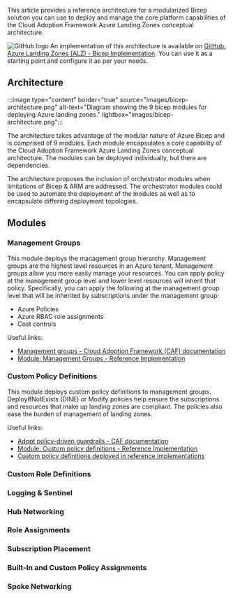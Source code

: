 This article provides a reference architecture for a modularized Bicep solution you can use to deploy and manage the core platform capabilities of the Cloud Adoption Framework Azure Landing Zones conceptual architecture.

![GitHub logo](../../../_images/github.png) An implementation of this architecture is available on [GitHub: Azure Landing Zones (ALZ) - Bicep Implementation](https://github.com/Azure/ALZ-Bicep). You can use it as a starting point and configure it as per your needs.

## Architecture

:::image type="content" border="true" source="images/bicep-architecture.png" alt-text="Diagram showing the 9 bicep modules for deploying Azure landing zones." lightbox="images/bicep-architecture.png":::

The architecture takes advantage of the modular nature of Azure Bicep and is comprised of 9 modules. Each module encapsulates a core capability of the Cloud Adoption Framework Azure Landing Zones conceptual architecture. The modules can be deployed individually, but there are dependencies.

The architecture proposes the inclusion of orchestrator modules when limitations of Bicep & ARM are addressed. The orchestrator modules could be used to automate the deployment of the modules as well as to encapsulate differing deployment topologies.

## Modules

### Management Groups

This module deploys the management group hierarchy. Management groups are the highest level resources in an Azure tenant. Management groups allow you more easily manage your resources. You can apply policy at the management group level and lower level resources will inherit that policy. Specifically, you can apply the following at the management group level that will be inherited by subscriptions under the management group:

- Azure Policies
- Azure RBAC role assignments
- Cost controls

Useful links:

- [Management groups - Cloud Adoption Framework (CAF) documentation](https://docs.microsoft.com/azure/cloud-adoption-framework/ready/landing-zone/design-area/resource-org-management-groups)
- [Module:  Management Groups - Reference Implementation](https://github.com/Azure/ALZ-Bicep/tree/main/infra-as-code/bicep/modules/managementGroups)

### Custom Policy Definitions

This module deploys custom policy definitions to management groups. DeployIfNotExists (DINE) or Modify policies help ensure the subscriptions and resources that make up landing zones are compliant. The policies also ease the burden of management of landing zones.

Useful links:

- [Adopt policy-driven guardrails - CAF documentation](https://docs.microsoft.com/azure/cloud-adoption-framework/ready/enterprise-scale/dine-guidance)
- [Module: Custom policy definitions - Reference Implementation](https://github.com/Azure/ALZ-Bicep/tree/main/infra-as-code/bicep/modules/policy/definitions)
- [Custom policy definitions deployed in reference implementations](https://github.com/Azure/Enterprise-Scale/blob/main/docs/ESLZ-Policies.md)

### Custom Role Definitions

### Logging & Sentinel

### Hub Networking

### Role Assignments

### Subscription Placement

### Built-In and Custom Policy Assignments

### Spoke Networking
